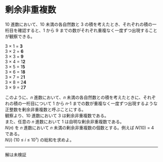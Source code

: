 # 剰余非重複数

10 進数において、10 未満の各自然数と 3 の積を考えたとき、それぞれの積の一桁目を確認すると、1 から 9 までの数がそれぞれ重複なく一度ずつ出現することが観察できる。

3 × 1 = **3**  
3 × 2 = **6**  
3 × 3 = **9**  
3 × 4 = 1**2**  
3 × 5 = 1**5**  
3 × 6 = 1**8**  
3 × 7 = 2**1**  
3 × 8 = 2**4**  
3 × 9 = 2**7**  

このように、𝑛 進数において、𝑛 未満の各自然数との積を考えたときに、それぞれの積の一桁目について 1 から 𝑛-1 までの数が重複なく一度ずつ出現するような正整数を剰余非重複数と呼ぶことにする。  
観察より、10 進数において 3 は剰余非重複数である。  
また、任意の 𝑛 進数において 1 は自明な剰余非重複数である。  
𝑁(𝑛) を 𝑛 進数において 𝑛 未満の剰余非重複数の個数とする。例えば 𝑁(10) = 4 である。  
𝑁(𝑖) (10 ≤ 𝑖 ≤ 10⁷) の総和を求めよ。

---

解は未検証